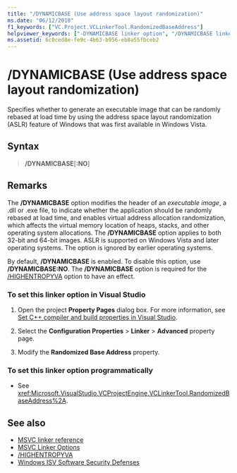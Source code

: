 ```yaml
---
title: "/DYNAMICBASE (Use address space layout randomization)"
ms.date: "06/12/2018"
f1_keywords: ["VC.Project.VCLinkerTool.RandomizedBaseAddress"]
helpviewer_keywords: ["-DYNAMICBASE linker option", "/DYNAMICBASE linker option", "DYNAMICBASE linker option"]
ms.assetid: 6c0ced8e-fe9c-4b63-b956-eb8a55fbceb2
---
```

# /DYNAMICBASE (Use address space layout randomization)

Specifies whether to generate an executable image that can be randomly rebased at load time by using the address space layout randomization (ASLR) feature of Windows that was first available in Windows Vista.

## Syntax

> **/DYNAMICBASE**[**:NO**]

## Remarks

The **/DYNAMICBASE** option modifies the header of an *executable image*, a .dll or .exe file, to indicate whether the application should be randomly rebased at load time, and enables virtual address allocation randomization, which affects the virtual memory location of heaps, stacks, and other operating system allocations. The **/DYNAMICBASE** option applies to both 32-bit and 64-bit images. ASLR is supported on Windows Vista and later operating systems. The option is ignored by earlier operating systems.

By default, **/DYNAMICBASE** is enabled. To disable this option, use **/DYNAMICBASE:NO**. The **/DYNAMICBASE** option is required for the [/HIGHENTROPYVA](highentropyva-support-64-bit-aslr.md) option to have an effect.

### To set this linker option in Visual Studio

1. Open the project **Property Pages** dialog box. For more information, see [Set C++ compiler and build properties in Visual Studio](../working-with-project-properties.md).

1. Select the **Configuration Properties** > **Linker** > **Advanced** property page.

1. Modify the **Randomized Base Address** property.

### To set this linker option programmatically

- See <xref:Microsoft.VisualStudio.VCProjectEngine.VCLinkerTool.RandomizedBaseAddress%2A>.

## See also

- [MSVC linker reference](linking.md)
- [MSVC Linker Options](linker-options.md)
- [/HIGHENTROPYVA](highentropyva-support-64-bit-aslr.md)
- [Windows ISV Software Security Defenses](https://msdn.microsoft.com/library/bb430720.aspx)